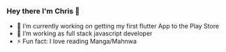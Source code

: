### Hey there I'm Chris 👋
- 🔭 I’m currently working on getting my first flutter App to the Play Store
- 🌱 I’m working as full stack javascript developer
- ⚡ Fun fact: I love reading Manga/Mahnwa




<!--
**Chris-Kiese/Chris-Kiese** is a ✨ _special_ ✨ repository because its `README.md` (this file) appears on your GitHub profile.

Here are some ideas to get you started:

- 🔭 I’m currently working on ...
- 🌱 I’m currently learning ...
- 👯 I’m looking to collaborate on ...
- 🤔 I’m looking for help with ...
- 💬 Ask me about ...
- 📫 How to reach me: ...
- 😄 Pronouns: ...
- ⚡ Fun fact: ...

### Contact me

### My Blog

### Released Apps
-->
